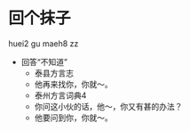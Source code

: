 # 回个抹子
huei2 gu maeh8 zz
+ 回答“不知道”
  * 泰县方言志
  - 他再来找你，你就～。
  * 泰州方言词典4
  - 你问这小伙的话，他～，你又有甚的办法？
  - 他要问到你，你就～。
